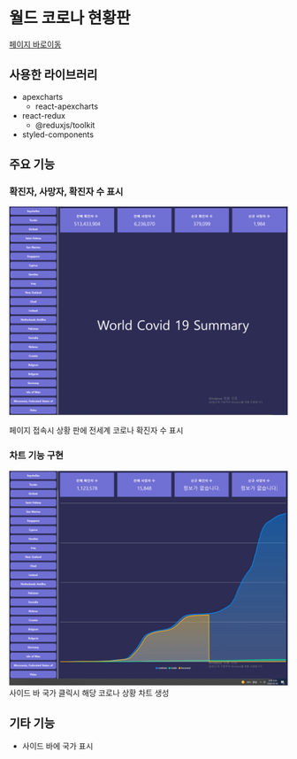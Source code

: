 # 월드 코로나 현황판

[페이지 바로이동](https://yongjin-jo.github.io/world-covid-19/)

## 사용한 라이브러리

- apexcharts
  - react-apexcharts
- react-redux
  - @reduxjs/toolkit
- styled-components

## 주요 기능

### 확진자, 사망자, 확진자 수 표시

![MainPage](markdown/img/covid_main.png)

페이지 접속시 상황 판에 전세계 코로나 확진자 수 표시

### 차트 기능 구현

![Chart](markdown/img/Chart.png)
사이드 바 국가 클릭시 해당 코로나 상황 차트 생성

## 기타 기능

- 사이드 바에 국가 표시
